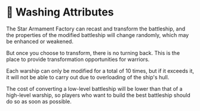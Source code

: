 # 🎲 Washing Attributes

The Star Armament Factory can recast and transform the battleship, and the properties of the modified battleship will change randomly, which may be enhanced or weakened.&#x20;

But once you choose to transform, there is no turning back. This is the place to provide transformation opportunities for warriors.&#x20;

Each warship can only be modified for a total of 10 times, but if it exceeds it, it will not be able to carry out due to overloading of the ship's hull.&#x20;

The cost of converting a low-level battleship will be lower than that of a high-level warship, so players who want to build the best battleship should do so as soon as possible.
